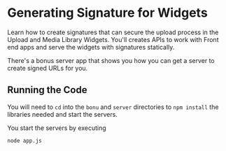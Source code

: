 # Generating Signature for Widgets

Learn how to create signatures that can secure the upload process in the Upload and Media Library Widgets.  You'll creates APIs to work with Front end apps and serve the widgets with signatures statically.

There's a bonus server app that shows you how you can get a server to create signed URLs for you.

## Running the Code

You will need to `cd` into the `bonu` and `server` directories to `npm install` the libraries needed and start the servers.

You start the servers by executing

```bash
node app.js
```